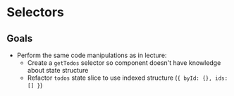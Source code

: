 # Selectors

## Goals

- Perform the same code manipulations as in lecture:
  - Create a `getTodos` selector so component doesn't have knowledge about state structure
  - Refactor `todos` state slice to use indexed structure (`{ byId: {}, ids: [] }`)
